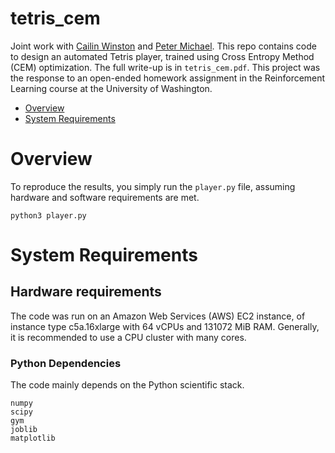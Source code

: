 # tetris_cem

Joint work with [Cailin Winston](https://github.com/cailinw) and [Peter Michael](https://github.com/ptrmcl). 
This repo contains code to design an automated Tetris player, trained using Cross Entropy Method (CEM)
optimization. The full write-up is in `tetris_cem.pdf`. This project was the response to an open-ended homework assignment in the Reinforcement Learning course at the University of Washington.

- [Overview](#overview)
- [System Requirements](#system-requirements)

# Overview
To reproduce the results, you simply run the `player.py` file, assuming hardware and software requirements are met.
```
python3 player.py
```

# System Requirements
## Hardware requirements
The code was run on an Amazon Web Services (AWS) EC2 instance, of instance type c5a.16xlarge with 64 vCPUs and 131072 MiB RAM. Generally, it is recommended to use a CPU cluster with many cores.

### Python Dependencies
The code mainly depends on the Python scientific stack.

```
numpy
scipy
gym
joblib
matplotlib
```
